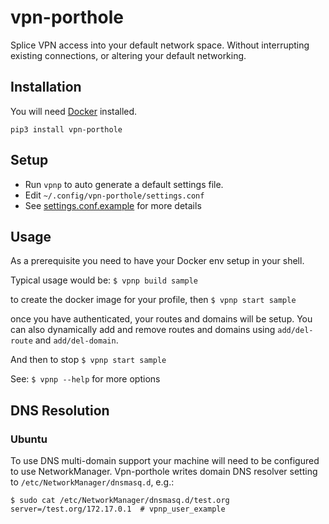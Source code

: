 # vpn-porthole
Splice VPN access into your default network space. Without interrupting existing connections, or
altering your default networking.

## Installation
You will need [Docker](https://docs.docker.com/engine/installation/) installed.
```
pip3 install vpn-porthole
```

## Setup
* Run `vpnp` to auto generate a default settings file.
* Edit `~/.config/vpn-porthole/settings.conf`
* See [settings.conf.example](/vpnporthole/resources/settings.conf.example) for more details

## Usage
As a prerequisite you need to have your Docker env setup in your shell.

Typical usage would be:
```$ vpnp build sample```

to create the docker image for your profile, then
```$ vpnp start sample```

once you have authenticated, your routes and domains will be setup. You can also dynamically add and
remove routes and domains using `add/del-route` and `add/del-domain`.

And then to stop
```$ vpnp start sample```


See:
```$ vpnp --help```
for more options

## DNS Resolution
### Ubuntu
To use DNS multi-domain support your machine will need to be configured to use NetworkManager.
Vpn-porthole writes domain DNS resolver setting to `/etc/NetworkManager/dnsmasq.d`, e.g.:

```
$ sudo cat /etc/NetworkManager/dnsmasq.d/test.org
server=/test.org/172.17.0.1  # vpnp_user_example
```
